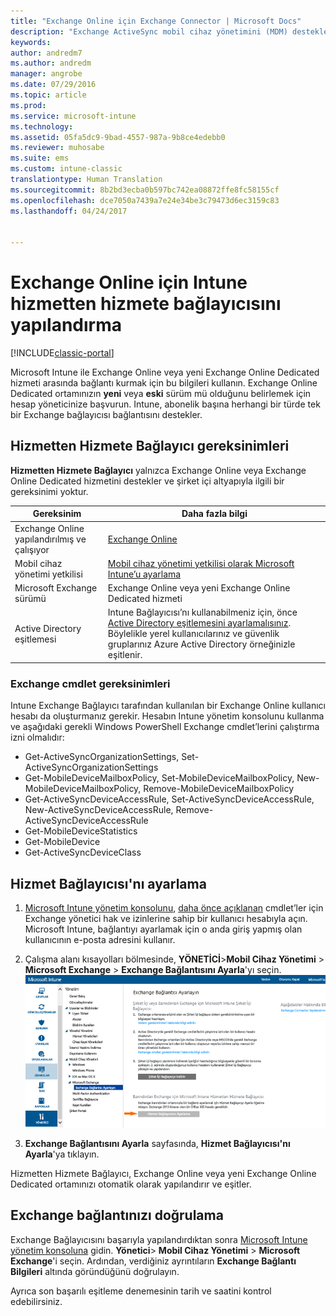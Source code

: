 ```yaml
---
title: "Exchange Online için Exchange Connector | Microsoft Docs"
description: "Exchange ActiveSync mobil cihaz yönetimini (MDM) desteklemek için Intune’u Office 365 Exchange hizmetine bağlayın."
keywords: 
author: andredm7
ms.author: andredm
manager: angrobe
ms.date: 07/29/2016
ms.topic: article
ms.prod: 
ms.service: microsoft-intune
ms.technology: 
ms.assetid: 05fa5dc9-9bad-4557-987a-9b8ce4edebb0
ms.reviewer: muhosabe
ms.suite: ems
ms.custom: intune-classic
translationtype: Human Translation
ms.sourcegitcommit: 8b2bd3ecba0b597bc742ea08872ffe8fc58155cf
ms.openlocfilehash: dce7050a7439a7e24e34be3c79473d6ec3159c83
ms.lasthandoff: 04/24/2017


---
```


# <a name="configure-the-intune-service-to-service-connector-for-exchange-online"></a>Exchange Online için Intune hizmetten hizmete bağlayıcısını yapılandırma

[!INCLUDE[classic-portal](../includes/classic-portal.md)]

Microsoft Intune ile Exchange Online veya yeni Exchange Online Dedicated hizmeti arasında bağlantı kurmak için bu bilgileri kullanın. Exchange Online Dedicated ortamınızın **yeni** veya **eski** sürüm mü olduğunu belirlemek için hesap yöneticinize başvurun. Intune, abonelik başına herhangi bir türde tek bir Exchange bağlayıcısı bağlantısını destekler.

## <a name="service-to-service-connector-requirements"></a>Hizmetten Hizmete Bağlayıcı gereksinimleri
**Hizmetten Hizmete Bağlayıcı** yalnızca Exchange Online veya Exchange Online Dedicated hizmetini destekler ve şirket içi altyapıyla ilgili bir gereksinimi yoktur.

|Gereksinim|Daha fazla bilgi|
|---------------|--------------------|
|Exchange Online yapılandırılmış ve çalışıyor|[Exchange Online](https://technet.microsoft.com/library/jj200580.aspx) |
|Mobil cihaz yönetimi yetkilisi| [Mobil cihaz yönetimi yetkilisi olarak Microsoft Intune’u ayarlama](prerequisites-for-enrollment.md#step-2-set-mdm-authority)|
|Microsoft Exchange sürümü|Exchange Online veya yeni Exchange Online Dedicated hizmeti|
|Active Directory eşitlemesi|Intune Bağlayıcısı’nı kullanabilmeniz için, önce [Active Directory eşitlemesini ayarlamalısınız](/intune/get-started/start-with-a-paid-subscription-to-microsoft-intune-step-3). Böylelikle yerel kullanıcılarınız ve güvenlik gruplarınız Azure Active Directory örneğinizle eşitlenir.|

### <a name="exchange-cmdlet-requirements"></a>Exchange cmdlet gereksinimleri

Intune Exchange Bağlayıcı tarafından kullanılan bir Exchange Online kullanıcı hesabı da oluşturmanız gerekir. Hesabın Intune yönetim konsolunu kullanma ve aşağıdaki gerekli Windows PowerShell Exchange cmdlet’lerini çalıştırma izni olmalıdır:

 - Get-ActiveSyncOrganizationSettings, Set-ActiveSyncOrganizationSettings
 - Get-MobileDeviceMailboxPolicy, Set-MobileDeviceMailboxPolicy, New-MobileDeviceMailboxPolicy, Remove-MobileDeviceMailboxPolicy
 - Get-ActiveSyncDeviceAccessRule, Set-ActiveSyncDeviceAccessRule, New-ActiveSyncDeviceAccessRule, Remove-ActiveSyncDeviceAccessRule
 - Get-MobileDeviceStatistics
 - Get-MobileDevice
 - Get-ActiveSyncDeviceClass

## <a name="set-up-the-service-to-service-connector"></a>Hizmet Bağlayıcısı'nı ayarlama

1. [Microsoft Intune yönetim konsolunu](https://manage.microsoft.com), [daha önce açıklanan](#exchange-cmdlet-requirements) cmdlet’ler için Exchange yönetici hak ve izinlerine sahip bir kullanıcı hesabıyla açın. Microsoft Intune, bağlantıyı ayarlamak için o anda giriş yapmış olan kullanıcının e-posta adresini kullanır.

2.  Çalışma alanı kısayolları bölmesinde, **YÖNETİCİ**>**Mobil Cihaz Yönetimi** > **Microsoft Exchange** > **Exchange Bağlantısını Ayarla**'yı seçin.
![Hizmetten hizmete bağlayıcı ayarlama sayfası](../media/intunesa5cservicetoserviceconnector.png)

3.  **Exchange Bağlantısını Ayarla** sayfasında, **Hizmet Bağlayıcısı'nı Ayarla**'ya tıklayın.


Hizmetten Hizmete Bağlayıcı, Exchange Online veya yeni Exchange Online Dedicated ortamınızı otomatik olarak yapılandırır ve eşitler.

## <a name="validate-your-exchange-connection"></a>Exchange bağlantınızı doğrulama

Exchange Bağlayıcısını başarıyla yapılandırdıktan sonra [Microsoft Intune yönetim konsoluna](https://manage.microsoft.com) gidin. **Yönetici**> **Mobil Cihaz Yönetimi** > **Microsoft Exchange**'i seçin. Ardından, verdiğiniz ayrıntıların **Exchange Bağlantı Bilgileri** altında göründüğünü doğrulayın.

Ayrıca son başarılı eşitleme denemesinin tarih ve saatini kontrol edebilirsiniz.


